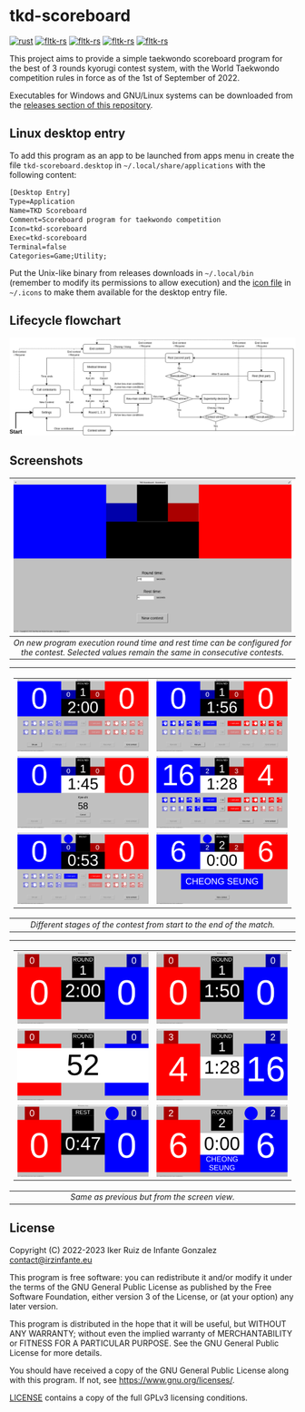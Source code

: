 # tkd-scoreboard

[![rust](https://img.shields.io/badge/rust-2021-dea584)](https://doc.rust-lang.org/edition-guide/rust-2021/index.html)
[![fltk-rs](https://img.shields.io/badge/fltk-%5E1.2-6f71b5)](https://crates.io/crates/fltk)
[![fltk-rs](https://img.shields.io/badge/chrono-0.2.16-9978a3)](https://crates.io/crates/chrono)
[![fltk-rs](https://img.shields.io/badge/directories-4.0.1-b57d96)](https://crates.io/crates/directories)
[![fltk-rs](https://img.shields.io/badge/cacache-11.3.0-de8383)](https://crates.io/crates/cacache)

This project aims to provide a simple taekwondo scoreboard program for the best of 3 rounds kyorugi contest system, with the World Taekwondo competition rules in force as of the 1st of September of 2022.

Executables for Windows and GNU/Linux systems can be downloaded from the [releases section of this repository](https://github.com/irzinfante/tkd-scoreboard/releases).

## Linux desktop entry

To add this program as an app to be launched from apps menu in create the file `tkd-scoreboard.desktop` in `~/.local/share/applications` with the following content:

```
[Desktop Entry]
Type=Application
Name=TKD Scoreboard
Comment=Scoreboard program for taekwondo competition
Icon=tkd-scoreboard
Exec=tkd-scoreboard
Terminal=false
Categories=Game;Utility;
```

Put the Unix-like binary from releases downloads in `~/.local/bin` (remember to modify its permissions to allow execution) and the [icon file](assets/tkd-scoreboard.svg) in `~/.icons` to make them available for the desktop entry file.

## Lifecycle flowchart

![lifecycle.png](lifecycle.png)

## Screenshots

| ![new-execution.png](screenshots/new-execution.png) |
|:--:|
| *On new program execution round time and rest time can be configured for the contest. Selected values remain the same in consecutive contests.* |

| <table><tbody><tr><td style="width:400px">![scoreboard-1.png](screenshots/scoreboard-1.png)</td><td style="width:400px">![scoreboard-2.png](screenshots/scoreboard-2.png)</td></tr><tr><td style="width:400px">![scoreboard-3.png](screenshots/scoreboard-3.png)</td><td style="width:400px">![scoreboard-4.png](screenshots/scoreboard-4.png)</td></tr><tr><td style="width:400px">![scoreboard-5.png](screenshots/scoreboard-5.png)</td><td style="width:400px">![scoreboard-6.png](screenshots/scoreboard-6.png)</td></tr></tbody></table> |
|:--:|
| *Different stages of the contest from start to the end of the match.* |

| <table><tbody><tr><td style="width:400px">![screen-1.png](screenshots/screen-1.png)</td><td style="width:400px">![screen-2.png](screenshots/screen-2.png)</td></tr><tr><td style="width:400px">![screen-3.png](screenshots/screen-3.png)</td><td style="width:400px">![screen-4.png](screenshots/screen-4.png)</td></tr><tr><td style="width:400px">![screen-5.png](screenshots/screen-5.png)</td><td style="width:400px">![screen-6.png](screenshots/screen-6.png)</td></tr></tbody></table> |
|:--:|
| *Same as previous but from the screen view.* |

## License

Copyright (C) 2022-2023 Iker Ruiz de Infante Gonzalez contact@irzinfante.eu

This program is free software: you can redistribute it and/or modify it under the terms of the GNU General Public License as published by the Free Software Foundation, either version 3 of the License, or (at your option) any later version.

This program is distributed in the hope that it will be useful, but WITHOUT ANY WARRANTY; without even the implied warranty of MERCHANTABILITY or FITNESS FOR A PARTICULAR PURPOSE. See the GNU General Public License for more details.

You should have received a copy of the GNU General Public License along with this program. If not, see <https://www.gnu.org/licenses/>.

[LICENSE](LICENSE) contains a copy of the full GPLv3 licensing conditions.
